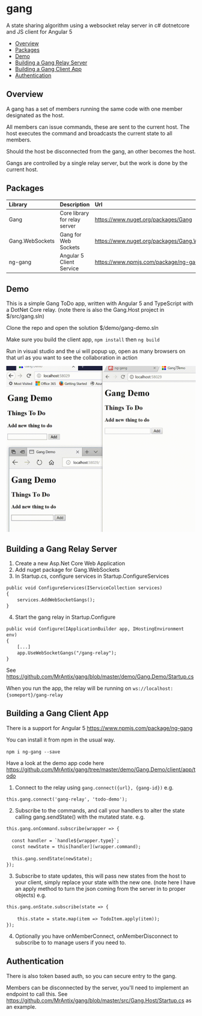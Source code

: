 # gang

A state sharing algorithm using a websocket relay server in c# dotnetcore and JS client for Angular 5

- [Overview](#Overview)
- [Packages](#Packages)
- [Demo](#Demo)
- [Building a Gang Relay Server](#Building-a-Gang-Relay-Server)
- [Building a Gang Client App](#Building-a-Gang-Client-App)
- [Authentication](#Authentication)

## Overview

A gang has a set of members running the same code with one member designated as the host.

All members can issue commands, these are sent to the current host. The host executes the command and broadcasts the current state to all members.

Should the host be disconnected from the gang, an other becomes the host. 

Gangs are controlled by a single relay server, but the work is done by the current host.

## Packages

| Library           | Description                   | Url                                               |
| :---------------- | :-----------------------------| :------------------------------------------------ |
| Gang              | Core library for relay server | https://www.nuget.org/packages/Gang               |
| Gang.WebSockets   | Gang for Web Sockets          | https://www.nuget.org/packages/Gang.WebSockets    |
| ng-gang           | Angular 5 Client Service      | https://www.npmjs.com/package/ng-gang             |

## Demo

This is a simple Gang ToDo app, written with Angular 5 and TypeScript with a DotNet Core relay. 
(note there is also the Gang.Host project in $/src/gang.sln)

Clone the repo and open the solution $/demo/gang-demo.sln

Make sure you build the client app, ```npm install``` then ```ng build```

Run in visual studio and the ui will popup up, open as many browsers on that url as you want to see the collaboration in action

![gang demo](assets/gang-demo.gif)
 
## Building a Gang Relay Server

1. Create a new Asp.Net Core Web Application
2. Add nuget package for Gang.WebSockets
3. In Startup.cs, configure services in Startup.ConfigureServices

```
public void ConfigureServices(IServiceCollection services)
{
    services.AddWebSocketGangs();
}
```
4. Start the gang relay in Startup.Configure
```
public void Configure(IApplicationBuilder app, IHostingEnvironment env)
{
    [...]
    app.UseWebSocketGangs("/gang-relay");
}
```
See https://github.com/MrAntix/gang/blob/master/demo/Gang.Demo/Startup.cs 

When you run the app, the relay will be running on ```ws://localhost:{someport}/gang-relay```

## Building a Gang Client App

There is a support for Angular 5 https://www.npmjs.com/package/ng-gang

You can install it from npm in the usual way.

```npm i ng-gang --save```

Have a look at the demo app code here https://github.com/MrAntix/gang/tree/master/demo/Gang.Demo/client/app/todo

1. Connect to the relay using ```gang.connect({url}, {gang-id})``` e.g.
```
this.gang.connect('gang-relay', 'todo-demo');
```
2. Subscribe to the commands, and call your handlers to alter the state calling gang.sendState() with the mutated state. e.g.
```
this.gang.onCommand.subscribe(wrapper => {

  const handler = `handle${wrapper.type}`;
  const newState = this[handler](wrapper.command);

  this.gang.sendState(newState);
});
```
3. Subscribe to state updates, this will pass new states from the host to your client, simply replace your state with the new one. (note here I have an apply method to turn the json coming from the server in to proper objects) e.g.
```
this.gang.onState.subscribe(state => {

    this.state = state.map(item => TodoItem.apply(item));
});
```
4. Optionally you have onMemberConnect, onMemberDisconnect to subscribe to to manage users if you need to.

## Authentication

There is also token based auth, so you can secure entry to the gang.

Members can be disconnected by the server, you'll need to implement an endpoint to call this. 
See https://github.com/MrAntix/gang/blob/master/src/Gang.Host/Startup.cs as an example.
